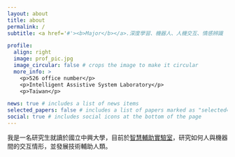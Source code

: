 ```yaml
---
layout: about
title: about
permalink: /
subtitle: <a href='#'><b>Major</b></a>.深度學習、機器人、人機交互、情感辨識

profile:
  align: right
  image: prof_pic.jpg
  image_circular: false # crops the image to make it circular
  more_info: >
    <p>526 office number</p>
    <p>Intelligent Assistive System Laboratory</p>
    <p>Taiwan</p>

news: true # includes a list of news items
selected_papers: false # includes a list of papers marked as "selected={true}"
social: true # includes social icons at the bottom of the page
---
```


我是一名研究生就讀於國立中興大學，目前於[智慧輔助實驗室](https://nchuiaslab.wixsite.com/iaslab526)，研究如何人與機器間的交互情形，並發展技術輔助人類。

